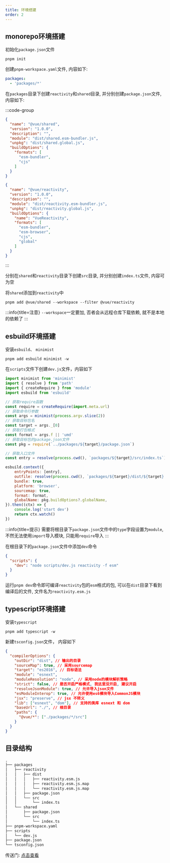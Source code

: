 ```yaml
---
title: 环境搭建
order: 2
---
```


## monorepo环境搭建

初始化`package.json`文件

```shell
pnpm init
```

创建`pnpm-workspace.yaml`文件, 内容如下:

```yaml
packages:
  - 'packages/*'
```

在`packages`目录下创建`reactivity`和`shared`目录, 并分别创建`package.json`文件, 内容如下:

:::code-group

```json [shared/package.json]
{
  "name": "@vue/shared",
  "version": "1.0.0",
  "description": "",
  "module": "dist/shared.esm-bundler.js",
  "unpkg": "dist/shared.global.js",
  "buildOptions": {
    "formats": [
      "esm-bundler",
      "cjs"
    ]
  }
}
```


```json [reactivity/package.json]
{
  "name": "@vue/reactivity",
  "version": "1.0.0",
  "description": "",
  "module": "dist/reactivity.esm-bundler.js",
  "unpkg": "dist/reactivity.global.js",
  "buildOptions": {
    "name": "VueReactivity",
    "formats": [
      "esm-bundler",
      "esm-browser",
      "cjs",
      "global"
    ]
  }
}
```

:::

分别在`shared`和`reactivity`目录下创建`src`目录, 并分别创建`index.ts`文件, 内容可为空


将`shared`添加到`reactivity`中

```shell
pnpm add @vue/shared --workspace --filter @vue/reactivity
```

:::info{title=注意}
`--workspace`一定要加, 否者会从远程仓库下载依赖, 就不是本地的依赖了
:::


## esbuild环境搭建

安装`esbuild`、 `minimist`

```shell
pnpm add esbuild minimist -w
```

在`scripts`文件下创建`dev.js`文件，内容如下

```javascript
import minimist from 'minimist'
import { resolve } from 'path'
import { createRequire } from 'module'
import esbuild from 'esbuild'

// 获取require函数
const require = createRequire(import.meta.url)
// 获取命令行参数
const args = minimist(process.argv.slice(2))
// 获取目标包名
const target = args._[0]
// 获取打包格式
const format = args.f || 'umd'
// 获取目标包的package.json文件
const pkg = require(`../packages/${target}/package.json`)

// 获取入口文件
const entry = resolve(process.cwd(), `packages/${target}/src/index.ts`)

esbuild.context({
    entryPoints: [entry],
    outfile: resolve(process.cwd(), `packages/${target}/dist/${target}.${format}.js`),
    bundle: true,
    platform: 'browser',
    sourcemap: true,
    format: format,
    globalName: pkg.buildOptions?.globalName,
}).then((ctx) => {
    console.log('start dev')
    return ctx.watch()
})
```

:::info{title=提示}
需要将根目录下`package.json`文件中的`type`字段设置为`module`, 不然无法使用`import`导入模块, 只能用`require`导入
:::

在根目录下的`package.json`文件中添加`dev`命令

```json
{
  "scripts": {
    "dev": "node scripts/dev.js reactivity -f esm"
  }
}
```

运行`pnpm dev`命令即可编译`reactivity`包的`esm`格式的包, 可以在`dist`目录下看到编译后的文件, 文件名为`reactivity.esm.js`

## typescript环境搭建

安装`typescript`

```shell
pnpm add typescript -w
```

新建`tsconfig.json`文件， 内容如下

```json
{
  "compilerOptions": {
    "outDir": "dist", // 输出的目录
    "sourceMap": true, // 采用sourcemap
    "target": "es2016", // 目标语法
    "module": "esnext",
    "moduleResolution": "node", // 采用node的模块解析策略
    "strict": false, // 是否开启严格模式, 我这里没开启, 建议开启
    "resolveJsonModule": true, // 允许导入json文件
    "esModuleInterop": true, // 允许使用es6模块导入CommonJS模块
    "jsx": "preserve", // jsx 不转义
    "lib": ["esnext", "dom"], // 支持的类库 esnext 和 dom
    "baseUrl": "./", // 根目录
    "paths": {
      "@vue/*": ["./packages/*/src"]
    }
  }
}

```

## 目录结构

```html
.
├── packages
│   ├── reactivity
│   │   ├── dist
│   │   │   ├── reactivity.esm.js
│   │   │   ├── reactivity.esm.js.map
│   │   │   └── reactivity.esm.js.map
│   │   ├── package.json
│   │   └── src
│   │       └── index.ts
│   └── shared
│       ├── package.json
│       └── src
│           └── index.ts
├── pnpm-workspace.yaml
├── scripts
│   └── dev.js
├── package.json
└── tsconfig.json
```

传送门: [点击查看](https://github.com/39Nyx/vue3-lesson)
